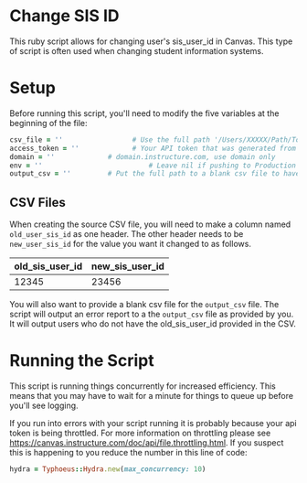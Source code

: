 # Change SIS ID

This ruby script allows for changing user's sis_user_id in Canvas. This type of script is often used when changing student information systems.

# Setup

Before running this script, you'll need to modify the five variables at the beginning of the file:

  ```ruby
  csv_file = ''     			# Use the full path '/Users/XXXXX/Path/To/File.csv' to source csv file
  access_token = ''				# Your API token that was generated from your account user
  domain = ''             # domain.instructure.com, use domain only
  env = '' 						    # Leave nil if pushing to Production
  output_csv = ''         # Put the full path to a blank csv file to have the errors written in.
  ```
  
## CSV Files

When creating the source CSV file, you will need to make a column named `old_user_sis_id` as one header.
The other header needs to be `new_user_sis_id` for the value you want it changed to as follows.

old_sis_user_id | new_sis_user_id
--- | ---
12345 | 23456

You will also want to provide a blank csv file for the `output_csv` file. The script will output an error report to a the `output_csv` file as provided by you. It will output users who do not have the old_sis_user_id provided in the CSV.

# Running the Script

This script is running things concurrently for increased efficiency. This means that you may have to wait for a minute for things to queue up before you'll see logging.

If you run into errors with your script running it is probably because your api token is being throttled. For more information on throttling please see <https://canvas.instructure.com/doc/api/file.throttling.html>. If you suspect this is happening to you reduce the number in this line of code:

  ```ruby
  hydra = Typhoeus::Hydra.new(max_concurrency: 10)
  ```

